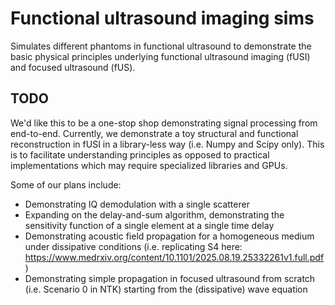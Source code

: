 # Functional ultrasound imaging sims

Simulates different phantoms in functional ultrasound to demonstrate the basic physical principles underlying functional ultrasound imaging (fUSI) and focused ultrasound (fUS).

## TODO

We'd like this to be a one-stop shop demonstrating signal processing from end-to-end. Currently, we demonstrate a toy structural and functional reconstruction in fUSI in a library-less way (i.e. Numpy and Scipy only). This is to facilitate understanding principles as opposed to practical implementations which may require specialized libraries and GPUs. 

Some of our plans include:

* Demonstrating IQ demodulation with a single scatterer
* Expanding on the delay-and-sum algorithm, demonstrating the sensitivity function of a single element at a single time delay
* Demonstrating acoustic field propagation for a homogeneous medium under dissipative conditions (i.e. replicating S4 here: https://www.medrxiv.org/content/10.1101/2025.08.19.25332261v1.full.pdf)
* Demonstrating simple propagation in focused ultrasound from scratch (i.e. Scenario 0 in NTK) starting from the (dissipative) wave equation

